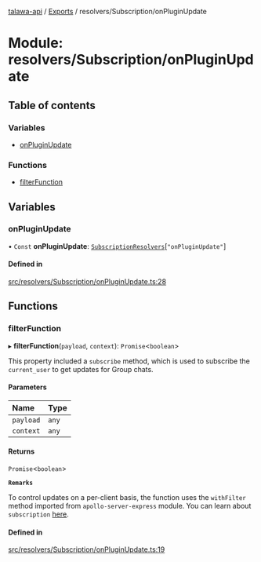 [talawa-api](../README.md) / [Exports](../modules.md) / resolvers/Subscription/onPluginUpdate

# Module: resolvers/Subscription/onPluginUpdate

## Table of contents

### Variables

- [onPluginUpdate](resolvers_Subscription_onPluginUpdate.md#onpluginupdate)

### Functions

- [filterFunction](resolvers_Subscription_onPluginUpdate.md#filterfunction)

## Variables

### onPluginUpdate

• `Const` **onPluginUpdate**: [`SubscriptionResolvers`](types_generatedGraphQLTypes.md#subscriptionresolvers)[``"onPluginUpdate"``]

#### Defined in

[src/resolvers/Subscription/onPluginUpdate.ts:28](https://github.com/PalisadoesFoundation/talawa-api/blob/8707a9c/src/resolvers/Subscription/onPluginUpdate.ts#L28)

## Functions

### filterFunction

▸ **filterFunction**(`payload`, `context`): `Promise`\<`boolean`\>

This property included a `subscribe` method, which is used to
subscribe the `current_user` to get updates for Group chats.

#### Parameters

| Name | Type |
| :------ | :------ |
| `payload` | `any` |
| `context` | `any` |

#### Returns

`Promise`\<`boolean`\>

**`Remarks`**

To control updates on a per-client basis, the function uses the `withFilter`
method imported from `apollo-server-express` module.
You can learn about `subscription` [here](https://www.apollographql.com/docs/apollo-server/data/subscriptions/).

#### Defined in

[src/resolvers/Subscription/onPluginUpdate.ts:19](https://github.com/PalisadoesFoundation/talawa-api/blob/8707a9c/src/resolvers/Subscription/onPluginUpdate.ts#L19)
